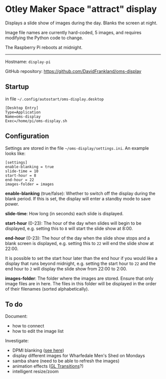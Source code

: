 # Otley Maker Space "attract" display

Displays a slide show of images during the day. Blanks the screen at night.

Image file names are currently hard-coded, 5 images, and requires modifying the Python code to change.

The Raspberry Pi reboots at midnight.

---

Hostname: `display-pi`

GitHub repository: https://github.com/DavidFrankland/oms-display

## Startup

in file `~/.config/autostart/oms-display.desktop`

```
[Desktop Entry]
Type=Application
Name=oms-display
Exec=/home/pi/oms-display.sh
```

## Configuration

Settings are stored in the file `~/oms-display/settings.ini`. An example looks like:

```
[settings]
enable-blanking = true
slide-time = 10
start-hour = 8
end-hour = 22
images-folder = images
```

**enable-blanking** (true/false): Whether to switch off the display during the blank period. If this is set, the display will enter a standby mode to save power.

**slide-time**: How long (in seconds) each slide is displayed.

**start-hour** (0-23): The hour of the day when slides will begin to be displayed, e.g. setting this to `8` will start the slide show at 8:00.

**end-hour** (0-23): The hour of the day when the slide show stops and a blank screen is displayed, e.g. setting this to `22` will end the slide show at 22:00.

It is possible to set the start hour later than the end hour if you would like a display that runs beyond midnight, e.g. setting the start hour to `22` and the end hour to `2` will display the slide show from 22:00 to 2:00.

**images-folder**: The folder where the images are stored. Ensure that only image files are in here. The files in this folder will be displayed in the order of their filenames (sorted alphabetically).

## To do

Document:
- how to connect
- how to edit the image list

Investigate:
- DPMI blanking ([see here](https://raspberrypi.stackexchange.com/questions/59898/how-can-i-blank-the-screen-from-the-command-line-over-ssh))
- display different images for Wharfedale Men's Shed on Mondays
- samba share (need to be able to refresh the images)
- animation effects ([GL Transitions](https://gl-transitions.com/)?)
- intelligent resize/zoom
